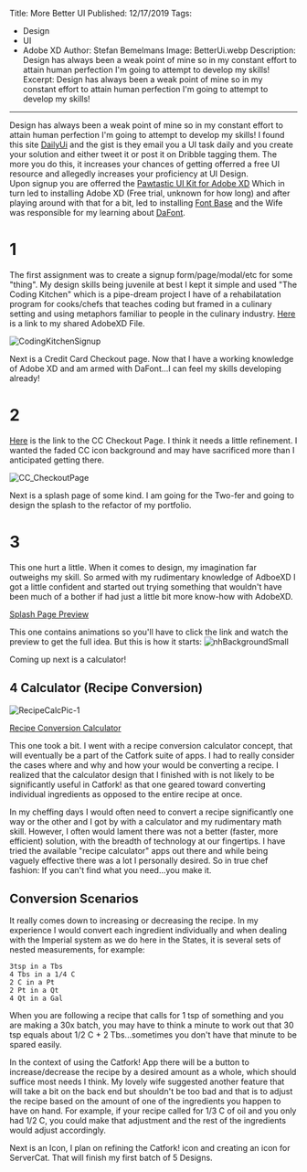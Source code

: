 Title: More Better UI
Published: 12/17/2019
Tags: 
  - Design 
  - UI 
  - Adobe XD 
Author: Stefan Bemelmans
Image: BetterUi.webp
Description: Design has always been a weak point of mine so in my constant effort to attain human perfection I'm going to attempt to develop my skills!
Excerpt: Design has always been a weak point of mine so in my constant effort to attain human perfection I'm going to attempt to develop my skills!
---

Design has always been a weak point of mine so in my constant effort to attain human perfection I'm going to attempt to develop my skills! I found this site [DailyUi](https://www.dailyui.co/) and the gist is they email you a UI task daily and you create your solution and either tweet it or post it on Dribble tagging them. The more you do this, it increases your chances of getting offerred a free UI resource and allegedly increases your proficiency at UI Design.  
Upon signup you are offerred the [Pawtastic UI Kit for Adobe XD](https://www.behance.net/gallery/62932019/Pawtastic-UI-Kit-for-Adobe-XD)
Which in turn led to installing Adobe XD (Free trial, unknown for how long) and after playing around with that for a bit, led to installing [Font Base](https://fontba.se/) and the Wife was responsible for my learning about [DaFont](https://www.dafont.com/).

#  1
The first assignment was to create a signup form/page/modal/etc for some "thing". My design skills being juvenile at best I kept it simple and used "The Coding Kitchen" which is a pipe-dream project I have of a rehabilatation program for cooks/chefs that teaches coding but framed in a culinary setting and using metaphors familiar to people in the culinary industry. 
[Here](https://xd.adobe.com/view/010754c2-5f27-4e56-66f6-1d0f56104c22-7736/?fullscreen) is a link to my shared AdobeXD File.

![CodingKitchenSignup](/images/CodingKitchenSignup.png)

Next is a Credit Card Checkout page. Now that I have a working knowledge of Adobe XD and am armed with DaFont...I can feel my skills developing already!


#  2
[Here](https://xd.adobe.com/view/4a9032d8-219d-432d-4a1e-4a83a5c52467-3ca1/) is the link to the CC Checkout Page. I think it needs a little refinement. I wanted the faded CC icon background and may have sacrificed more than I anticipated getting there. 

![CC_CheckoutPage](/images/CC_CheckoutPage.png)

Next is a splash page of some kind. I am going for the Two-fer and going to design the splash to the refactor of my portfolio.  

#  3
This one hurt a little. When it comes to design, my imagination far outweighs my skill. So armed with my rudimentary knowledge of AdboeXD I got a little confident and started out trying something that wouldn't have been much of a bother if had just a little bit more know-how with AdobeXD.

[Splash Page Preview](https://xd.adobe.com/view/316cb4c9-aa0d-4f4a-7264-7dfca2fd114a-475d/)

This one contains animations so you'll have to click the link and watch the preview to get the full idea. But this is how it starts: ![nhBackgroundSmall](/images/nhBackgroundSmall.png)

Coming up next is a calculator!

## 4 Calculator (Recipe Conversion)
![RecipeCalcPic-1](/images/RecipeCalcPic-1.png)

[Recipe Conversion Calculator](https://xd.adobe.com/view/41a9e6d7-840f-46a8-5057-568f4ae1ee20-3798/)

This one took a bit. I went with a recipe conversion calculator concept, that will eventually be a part of the Catfork suite of apps. I had to really consider the cases where and why and how your would be converting a recipe. I realized that the calculator design that I finished with is not likely to be significantly useful in Catfork! as that one geared toward converting individual ingredients as opposed to the entire recipe at once.

In my cheffing days I would often need to convert a recipe significantly one way or the other and I got by with a calculator and my rudimentary math skill. However, I often would lament there was not a better (faster, more efficient) solution, with the breadth of technology at our fingertips. I have tried the available "recipe calculator" apps out there and while being vaguely effective there was a lot I personally desired. So in true chef fashion: If you can't find what you need...you make it. 

## Conversion Scenarios
It really comes down to increasing or decreasing the recipe. In my experience I would convert each ingredient individually and when dealing with the Imperial system as we do here in the States, it is several sets of nested measurements, for example: 
```
3tsp in a Tbs
4 Tbs in a 1/4 C
2 C in a Pt
2 Pt in a Qt
4 Qt in a Gal
```

When you are following a recipe that calls for 1 tsp of something and you are making a 30x batch, you may  have to think a minute to work out that 30 tsp equals about 1/2 C + 2 Tbs...sometimes you don't have that minute to be spared easily.

In the context of using the Catfork! App there will be a button to increase/decrease the recipe by a desired amount as a whole, which should suffice most needs I think. My lovely wife suggested another feature that will take a bit on the back end but shouldn't be too bad and that is to adjust the recipe based on the amount of one of the ingredients you happen to have on hand. For example, if your recipe called for 1/3 C of oil and you only had 1/2 C, you could make that adjustment and the rest of the ingredients would adjust accordingly. 

Next is an Icon, I plan on refining the Catfork! icon and creating an icon for ServerCat. That will finish my first batch of 5 Designs. 

